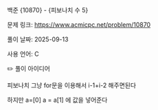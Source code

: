 백준 {10870} - {피보나치 수 5}



문제 링크: https://www.acmicpc.net/problem/10870

풀이 날짜: 2025-09-13



사용 언어: C



✏️ 풀이 아이디어



피보나치 그냥 for문을 이용해서 i-1+i-2 해주면된다

하지만 a=\[0] a = a\[1] 에 값을 넣어준다 

